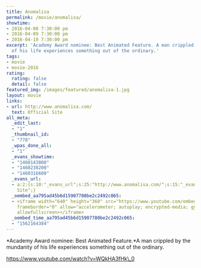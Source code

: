 ```yaml
---
title: Anomalisa
permalink: /movie/anomalisa/
showtime:
- 2016-04-08 7:30:00 pm
- 2016-04-09 7:30:00 pm
- 2016-04-10 7:30:00 pm
excerpt: 'Academy Award nominee: Best Animated Feature. A man crippled by the mundanity
  of his life experiences something out of the ordinary.'
tags:
- movie
- movie-2016
rating:
  rating: false
  detail: false
featured_img: /images/featured/anomalisa-1.jpg
layout: movie
links:
- url: http://www.anomalisa.com/
  text: Official Site
all_meta:
  _edit_last:
  - "1"
  _thumbnail_id:
  - "778"
  _wpas_done_all:
  - "1"
  _evans_showtime:
  - "1460143800"
  - "1460230200"
  - "1460316600"
  _evans_url:
  - a:2:{s:10:"_evans_url";s:25:"http://www.anomalisa.com/";s:15:"_evans_url_name";s:13:"Official
    Site";}
  _oembed_aa795ad45b6d15907780be2c2492c065:
  - <iframe width="640" height="360" src="https://www.youtube.com/embed/WQkHA3fHk_0?feature=oembed"
    frameborder="0" allow="accelerometer; autoplay; encrypted-media; gyroscope; picture-in-picture"
    allowfullscreen></iframe>
  _oembed_time_aa795ad45b6d15907780be2c2492c065:
  - "1562164384"
---
```


*Academy Award nominee: Best Animated Feature.*A man crippled by the mundanity of his life experiences something out of the ordinary.

https://www.youtube.com/watch?v=WQkHA3fHk\_0